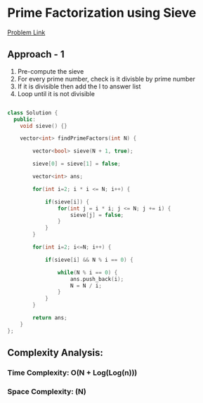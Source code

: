 # Prime Factorization using Sieve

[Problem Link](https://www.geeksforgeeks.org/problems/prime-factorization-using-sieve/1)

## Approach - 1

1. Pre-compute the sieve
2. For every prime number, check is it divisble by prime number
3. If it is divisible then add the I to answer list
4. Loop until it is not divisible

```c++

class Solution {
  public:
    void sieve() {}

    vector<int> findPrimeFactors(int N) {

        vector<bool> sieve(N + 1, true);

        sieve[0] = sieve[1] = false;

        vector<int> ans;

        for(int i=2; i * i <= N; i++) {

            if(sieve[i]) {
                for(int j = i * i; j <= N; j += i) {
                    sieve[j] = false;
                }
            }
        }

        for(int i=2; i<=N; i++) {

            if(sieve[i] && N % i == 0) {

                while(N % i == 0) {
                    ans.push_back(i);
                    N = N / i;
                }
            }
        }

        return ans;
    }
};

```

## Complexity Analysis:

### Time Complexity: O(N + Log(Log(n)))

### Space Complexity: (N)
